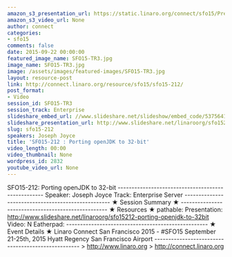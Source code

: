 ```yaml
---
amazon_s3_presentation_url: https://static.linaro.org/connect/sfo15/Presentations/09-22-Tuesday/SFO15-212-%20OpenJDK%20on%20ARM%2032bit.pdf
amazon_s3_video_url: None
author: connect
categories:
- sfo15
comments: false
date: 2015-09-22 00:00:00
featured_image_name: SFO15-TR3.jpg
image_name: SFO15-TR3.jpg
image: /assets/images/featured-images/SFO15-TR3.jpg
layout: resource-post
link: http://connect.linaro.org/resource/sfo15/sfo15-212/
post_format:
- Video
session_id: SFO15-TR3
session_track: Enterprise
slideshare_embed_url: //www.slideshare.net/slideshow/embed_code/53756415
slideshare_presentation_url: http://www.slideshare.net/linaroorg/sfo15212-porting-openjdk-to-32bit
slug: sfo15-212
speakers: Joseph Joyce
title: 'SFO15-212 : Porting openJDK to 32-bit'
video_length: 00:00
video_thumbnail: None
wordpress_id: 2832
youtube_video_url: None
---
```


SFO15-212: Porting openJDK to 32-bit --------------------------------------------------- Speaker: Joseph Joyce Track: Enterprise Server --------------------------------------------------- ★ Session Summary ★ --------------------------------------------------- ★ Resources ★ pathable: Presentation: http://www.slideshare.net/linaroorg/sfo15212-porting-openjdk-to-32bit Video: N Eatherpad: --------------------------------------------------- ★ Event Details ★ Linaro Connect San Francisco 2015 - #SFO15 September 21-25th, 2015 Hyatt Regency San Francisco Airport --------------------------------------------------- > http://www.linaro.org > http://connect.linaro.org